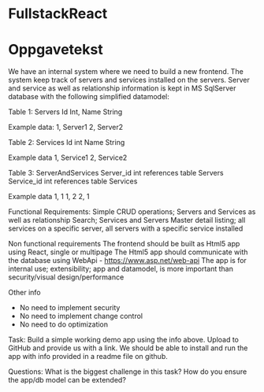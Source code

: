 # FullstackReact

# Oppgavetekst

We have an internal system where we need to build a new frontend.
The system keep track of servers and services installed on the servers.
Server and service as well as relationship information is kept in MS SqlServer database with the following simplified datamodel:

Table 1: Servers
Id Int,
Name String

Example data:
1, Server1
2, Server2

Table 2: Services
Id int
Name String

Example data
1, Service1
2, Service2

Table 3: ServerAndServices
Server_id int references table Servers
Service_id int references table Services

Example data
1, 1
1, 2
2, 1

Functional Requirements: 
Simple CRUD operations; Servers and Services as well as relationship
Search; Services and Servers
Master detail listing; all services on a specific server, all servers with a specific service installed

Non functional requirements
The frontend should be built as Html5 app using React, single or multipage
The Html5 app should communicate with the database using WebApi - https://www.asp.net/web-api
The app is for internal use; extensibility; app and datamodel, is more important than security/visual design/performance

Other info
- No need to implement security
- No need to implement change control
- No need to do optimization

Task:
Build a simple working demo app using the info above.
Upload to GitHub and provide us with a link.
We should be able to install and run the app with info provided in a readme file on github.

Questions:
What is the biggest challenge in this task?
How do you ensure the app/db model can be extended?